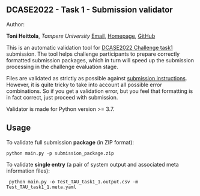 DCASE2022 - Task 1 - Submission validator
-----------------------------------------

Author:

**Toni Heittola**, *Tampere University* 
[Email](mailto:toni.heittola@tuni.fi), 
[Homepage](http://www.cs.tut.fi/~heittolt/), 
[GitHub](https://github.com/toni-heittola)

This is an automatic validation tool for [DCASE2022 Challenge task1](http://dcase.community/challenge2022/task-acoustic-scene-classification) submission. 
The tool helps challenge participants to prepare correctly formatted submission packages, 
which in turn will speed up the submission processing in the challenge evaluation stage.

Files are validated as strictly as possible against [submission instructions](http://dcase.community/challenge2022/task-acoustic-scene-classification#submission). 
However, it is quite tricky to take into account all possible error combinations. 
So if you get a validation error, but you feel that formatting is in fact correct, 
just proceed with submission.

Validator is made for Python version >= 3.7.  
   
## Usage

To validate full submission **package** (in ZIP format):

    python main.py -p submission_package.zip

To validate **single entry** (a pair of system output and associated meta information files):
   
     python main.py -o Test_TAU_task1_1.output.csv -m Test_TAU_task1_1.meta.yaml
